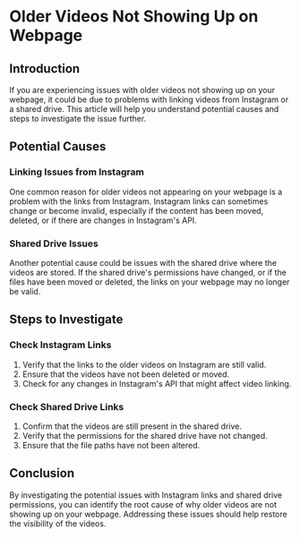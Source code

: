# Older Videos Not Showing Up on Webpage

## Introduction

If you are experiencing issues with older videos not showing up on your webpage, it could be due to problems with linking videos from Instagram or a shared drive. This article will help you understand potential causes and steps to investigate the issue further.

## Potential Causes

### Linking Issues from Instagram

One common reason for older videos not appearing on your webpage is a problem with the links from Instagram. Instagram links can sometimes change or become invalid, especially if the content has been moved, deleted, or if there are changes in Instagram's API.

### Shared Drive Issues

Another potential cause could be issues with the shared drive where the videos are stored. If the shared drive's permissions have changed, or if the files have been moved or deleted, the links on your webpage may no longer be valid.

## Steps to Investigate

### Check Instagram Links

1. Verify that the links to the older videos on Instagram are still valid.
2. Ensure that the videos have not been deleted or moved.
3. Check for any changes in Instagram's API that might affect video linking.

### Check Shared Drive Links

1. Confirm that the videos are still present in the shared drive.
2. Verify that the permissions for the shared drive have not changed.
3. Ensure that the file paths have not been altered.

## Conclusion

By investigating the potential issues with Instagram links and shared drive permissions, you can identify the root cause of why older videos are not showing up on your webpage. Addressing these issues should help restore the visibility of the videos.
